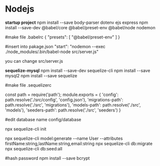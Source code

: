 # Nodejs
****startup project****
npm install --save body-parser dotenv ejs express
npm install --save-dev @babel/core @babel/preset-env @babel/node nodemon

#make file .babelrc
{
    "presets": [
        "@babel/preset-env"
    ]
}   

#insert into pakage.json
"start": "nodemon --exec ./node_modules/.bin/babel-node src/server.js"

you can change src/server.js 

****sequelize-mysql****
npm install --save-dev sequelize-cli
npm install --save mysql2
npm install --save sequelize

#make file .sequelizerc

const path = require('path');
module.exports = {
  'config': path.resolve('./src/config', 'config.json'),
  'migrations-path': path.resolve('./src', 'migrations'),
  'models-path': path.resolve('./src', 'models'),
  'seeders-path': path.resolve('./src', 'seeders')
}

#edit database name config/database

npx sequelize-cli init

npx sequelize-cli model:generate --name User --attributes firstName:string,lastName:string,email:string
npx sequelize-cli db:migrate
npx sequelize-cli db:seed:all

#hash password
npm install --save bcrypt
